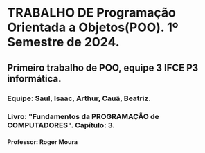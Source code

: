 # TRABALHO DE Programação Orientada a Objetos(POO). 1º Semestre de 2024.
## Primeiro trabalho de POO, equipe 3 IFCE P3 informática.
### Equipe: Saul, Isaac, Arthur, Cauã, Beatriz.
### Livro: "Fundamentos da PROGRAMAÇÃO de COMPUTADORES". Capítulo: 3.
#### Professor: Roger Moura

